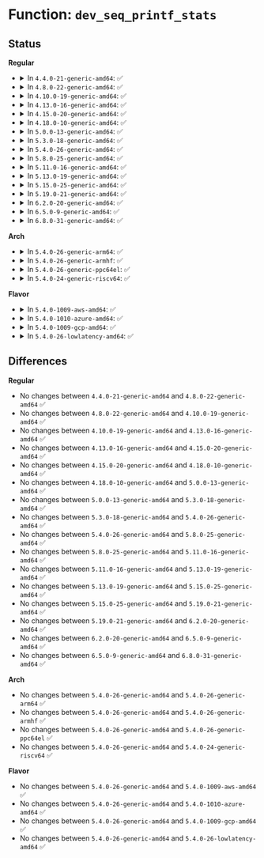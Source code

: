 # Function: <code>dev_seq_printf_stats</code>

## Status
<b>Regular</b>
<ul>
<li>
<details>
<summary>In <code>4.4.0-21-generic-amd64</code>: ✅</summary>

```c
void dev_seq_printf_stats(struct seq_file * seq, struct net_device * dev)
```

```json
{
  "name": "dev_seq_printf_stats",
  "collision_type": "Unique Static",
  "inline_type": "No",
  "funcs": [
    {
      "addr": 18446744071586413520,
      "name": "dev_seq_printf_stats",
      "external": false,
      "loc": "net/core/net-procfs.c:77",
      "file": "net/core/net-procfs.c",
      "inline": "seen, unknown",
      "caller_inline": [],
      "caller_func": [
        "net/core/net-procfs.c:dev_seq_show"
      ]
    }
  ],
  "symbols": [
    {
      "addr": 18446744071586413520,
      "name": "dev_seq_printf_stats",
      "section": ".text",
      "bind": "STB_LOCAL",
      "size": 281
    }
  ]
}
```
</details>
</li>
<li>
<details>
<summary>In <code>4.8.0-22-generic-amd64</code>: ✅</summary>

```c
void dev_seq_printf_stats(struct seq_file * seq, struct net_device * dev)
```

```json
{
  "name": "dev_seq_printf_stats",
  "collision_type": "Unique Static",
  "inline_type": "No",
  "funcs": [
    {
      "addr": 18446744071586856592,
      "name": "dev_seq_printf_stats",
      "external": false,
      "loc": "net/core/net-procfs.c:77",
      "file": "net/core/net-procfs.c",
      "inline": "seen, unknown",
      "caller_inline": [],
      "caller_func": [
        "net/core/net-procfs.c:dev_seq_show"
      ]
    }
  ],
  "symbols": [
    {
      "addr": 18446744071586856592,
      "name": "dev_seq_printf_stats",
      "section": ".text",
      "bind": "STB_LOCAL",
      "size": 281
    }
  ]
}
```
</details>
</li>
<li>
<details>
<summary>In <code>4.10.0-19-generic-amd64</code>: ✅</summary>

```c
void dev_seq_printf_stats(struct seq_file * seq, struct net_device * dev)
```

```json
{
  "name": "dev_seq_printf_stats",
  "collision_type": "Unique Static",
  "inline_type": "No",
  "funcs": [
    {
      "addr": 18446744071587047712,
      "name": "dev_seq_printf_stats",
      "external": false,
      "loc": "net/core/net-procfs.c:77",
      "file": "net/core/net-procfs.c",
      "inline": "seen, unknown",
      "caller_inline": [],
      "caller_func": [
        "net/core/net-procfs.c:dev_seq_show"
      ]
    }
  ],
  "symbols": [
    {
      "addr": 18446744071587047712,
      "name": "dev_seq_printf_stats",
      "section": ".text",
      "bind": "STB_LOCAL",
      "size": 281
    }
  ]
}
```
</details>
</li>
<li>
<details>
<summary>In <code>4.13.0-16-generic-amd64</code>: ✅</summary>

```c
void dev_seq_printf_stats(struct seq_file * seq, struct net_device * dev)
```

```json
{
  "name": "dev_seq_printf_stats",
  "collision_type": "Unique Static",
  "inline_type": "No",
  "funcs": [
    {
      "addr": 18446744071587175408,
      "name": "dev_seq_printf_stats",
      "external": false,
      "loc": "net/core/net-procfs.c:77",
      "file": "net/core/net-procfs.c",
      "inline": "seen, unknown",
      "caller_inline": [],
      "caller_func": [
        "net/core/net-procfs.c:dev_seq_show"
      ]
    }
  ],
  "symbols": [
    {
      "addr": 18446744071587175408,
      "name": "dev_seq_printf_stats",
      "section": ".text",
      "bind": "STB_LOCAL",
      "size": 211
    }
  ]
}
```
</details>
</li>
<li>
<details>
<summary>In <code>4.15.0-20-generic-amd64</code>: ✅</summary>

```c
void dev_seq_printf_stats(struct seq_file * seq, struct net_device * dev)
```

```json
{
  "name": "dev_seq_printf_stats",
  "collision_type": "Unique Static",
  "inline_type": "No",
  "funcs": [
    {
      "addr": 18446744071587680688,
      "name": "dev_seq_printf_stats",
      "external": false,
      "loc": "net/core/net-procfs.c:78",
      "file": "net/core/net-procfs.c",
      "inline": "seen, unknown",
      "caller_inline": [],
      "caller_func": [
        "net/core/net-procfs.c:dev_seq_show"
      ]
    }
  ],
  "symbols": [
    {
      "addr": 18446744071587680688,
      "name": "dev_seq_printf_stats",
      "section": ".text",
      "bind": "STB_LOCAL",
      "size": 211
    }
  ]
}
```
</details>
</li>
<li>
<details>
<summary>In <code>4.18.0-10-generic-amd64</code>: ✅</summary>

```c
void dev_seq_printf_stats(struct seq_file * seq, struct net_device * dev)
```

```json
{
  "name": "dev_seq_printf_stats",
  "collision_type": "Unique Static",
  "inline_type": "No",
  "funcs": [
    {
      "addr": 18446744071588013024,
      "name": "dev_seq_printf_stats",
      "external": false,
      "loc": "net/core/net-procfs.c:78",
      "file": "net/core/net-procfs.c",
      "inline": "seen, unknown",
      "caller_inline": [],
      "caller_func": [
        "net/core/net-procfs.c:dev_seq_show"
      ]
    }
  ],
  "symbols": [
    {
      "addr": 18446744071588013024,
      "name": "dev_seq_printf_stats",
      "section": ".text",
      "bind": "STB_LOCAL",
      "size": 211
    }
  ]
}
```
</details>
</li>
<li>
<details>
<summary>In <code>5.0.0-13-generic-amd64</code>: ✅</summary>

```c
void dev_seq_printf_stats(struct seq_file * seq, struct net_device * dev)
```

```json
{
  "name": "dev_seq_printf_stats",
  "collision_type": "Unique Static",
  "inline_type": "No",
  "funcs": [
    {
      "addr": 18446744071588173760,
      "name": "dev_seq_printf_stats",
      "external": false,
      "loc": "net/core/net-procfs.c:78",
      "file": "net/core/net-procfs.c",
      "inline": "seen, unknown",
      "caller_inline": [],
      "caller_func": [
        "net/core/net-procfs.c:dev_seq_show"
      ]
    }
  ],
  "symbols": [
    {
      "addr": 18446744071588173760,
      "name": "dev_seq_printf_stats",
      "section": ".text",
      "bind": "STB_LOCAL",
      "size": 211
    }
  ]
}
```
</details>
</li>
<li>
<details>
<summary>In <code>5.3.0-18-generic-amd64</code>: ✅</summary>

```c
void dev_seq_printf_stats(struct seq_file * seq, struct net_device * dev)
```

```json
{
  "name": "dev_seq_printf_stats",
  "collision_type": "Unique Static",
  "inline_type": "No",
  "funcs": [
    {
      "addr": 18446744071588499520,
      "name": "dev_seq_printf_stats",
      "external": false,
      "loc": "net/core/net-procfs.c:78",
      "file": "net/core/net-procfs.c",
      "inline": "seen, unknown",
      "caller_inline": [],
      "caller_func": [
        "net/core/net-procfs.c:dev_seq_show"
      ]
    }
  ],
  "symbols": [
    {
      "addr": 18446744071588499520,
      "name": "dev_seq_printf_stats",
      "section": ".text",
      "bind": "STB_LOCAL",
      "size": 216
    }
  ]
}
```
</details>
</li>
<li>
<details>
<summary>In <code>5.4.0-26-generic-amd64</code>: ✅</summary>

```c
void dev_seq_printf_stats(struct seq_file * seq, struct net_device * dev)
```

```json
{
  "name": "dev_seq_printf_stats",
  "collision_type": "Unique Static",
  "inline_type": "No",
  "funcs": [
    {
      "addr": 18446744071588707840,
      "name": "dev_seq_printf_stats",
      "external": false,
      "loc": "net/core/net-procfs.c:78",
      "file": "net/core/net-procfs.c",
      "inline": "seen, unknown",
      "caller_inline": [],
      "caller_func": [
        "net/core/net-procfs.c:dev_seq_show"
      ]
    }
  ],
  "symbols": [
    {
      "addr": 18446744071588707840,
      "name": "dev_seq_printf_stats",
      "section": ".text",
      "bind": "STB_LOCAL",
      "size": 216
    }
  ]
}
```
</details>
</li>
<li>
<details>
<summary>In <code>5.8.0-25-generic-amd64</code>: ✅</summary>

```c
void dev_seq_printf_stats(struct seq_file * seq, struct net_device * dev)
```

```json
{
  "name": "dev_seq_printf_stats",
  "collision_type": "Unique Static",
  "inline_type": "No",
  "funcs": [
    {
      "addr": 18446744071589574256,
      "name": "dev_seq_printf_stats",
      "external": false,
      "loc": "net/core/net-procfs.c:78",
      "file": "net/core/net-procfs.c",
      "inline": "seen, unknown",
      "caller_inline": [],
      "caller_func": [
        "net/core/net-procfs.c:dev_seq_show"
      ]
    }
  ],
  "symbols": [
    {
      "addr": 18446744071589574256,
      "name": "dev_seq_printf_stats",
      "section": ".text",
      "bind": "STB_LOCAL",
      "size": 213
    }
  ]
}
```
</details>
</li>
<li>
<details>
<summary>In <code>5.11.0-16-generic-amd64</code>: ✅</summary>

```c
void dev_seq_printf_stats(struct seq_file * seq, struct net_device * dev)
```

```json
{
  "name": "dev_seq_printf_stats",
  "collision_type": "Unique Static",
  "inline_type": "No",
  "funcs": [
    {
      "addr": 18446744071589584224,
      "name": "dev_seq_printf_stats",
      "external": false,
      "loc": "net/core/net-procfs.c:78",
      "file": "net/core/net-procfs.c",
      "inline": "seen, unknown",
      "caller_inline": [],
      "caller_func": [
        "net/core/net-procfs.c:dev_seq_show"
      ]
    }
  ],
  "symbols": [
    {
      "addr": 18446744071589584224,
      "name": "dev_seq_printf_stats",
      "section": ".text",
      "bind": "STB_LOCAL",
      "size": 213
    }
  ]
}
```
</details>
</li>
<li>
<details>
<summary>In <code>5.13.0-19-generic-amd64</code>: ✅</summary>

```c
void dev_seq_printf_stats(struct seq_file * seq, struct net_device * dev)
```

```json
{
  "name": "dev_seq_printf_stats",
  "collision_type": "Unique Static",
  "inline_type": "No",
  "funcs": [
    {
      "addr": 18446744071589482032,
      "name": "dev_seq_printf_stats",
      "external": false,
      "loc": "net/core/net-procfs.c:75",
      "file": "net/core/net-procfs.c",
      "inline": "seen, unknown",
      "caller_inline": [],
      "caller_func": [
        "net/core/net-procfs.c:dev_seq_show"
      ]
    }
  ],
  "symbols": [
    {
      "addr": 18446744071589482032,
      "name": "dev_seq_printf_stats",
      "section": ".text",
      "bind": "STB_LOCAL",
      "size": 213
    }
  ]
}
```
</details>
</li>
<li>
<details>
<summary>In <code>5.15.0-25-generic-amd64</code>: ✅</summary>

```c
void dev_seq_printf_stats(struct seq_file * seq, struct net_device * dev)
```

```json
{
  "name": "dev_seq_printf_stats",
  "collision_type": "Unique Static",
  "inline_type": "No",
  "funcs": [
    {
      "addr": 18446744071590221984,
      "name": "dev_seq_printf_stats",
      "external": false,
      "loc": "net/core/net-procfs.c:75",
      "file": "net/core/net-procfs.c",
      "inline": "seen, unknown",
      "caller_inline": [],
      "caller_func": [
        "net/core/net-procfs.c:dev_seq_show"
      ]
    }
  ],
  "symbols": [
    {
      "addr": 18446744071590221984,
      "name": "dev_seq_printf_stats",
      "section": ".text",
      "bind": "STB_LOCAL",
      "size": 213
    }
  ]
}
```
</details>
</li>
<li>
<details>
<summary>In <code>5.19.0-21-generic-amd64</code>: ✅</summary>

```c
void dev_seq_printf_stats(struct seq_file * seq, struct net_device * dev)
```

```json
{
  "name": "dev_seq_printf_stats",
  "collision_type": "Unique Static",
  "inline_type": "No",
  "funcs": [
    {
      "addr": 18446744071591799728,
      "name": "dev_seq_printf_stats",
      "external": false,
      "loc": "net/core/net-procfs.c:77",
      "file": "net/core/net-procfs.c",
      "inline": "seen, unknown",
      "caller_inline": [],
      "caller_func": [
        "net/core/net-procfs.c:dev_seq_show"
      ]
    }
  ],
  "symbols": [
    {
      "addr": 18446744071591799728,
      "name": "dev_seq_printf_stats",
      "section": ".text",
      "bind": "STB_LOCAL",
      "size": 242
    }
  ]
}
```
</details>
</li>
<li>
<details>
<summary>In <code>6.2.0-20-generic-amd64</code>: ✅</summary>

```c
void dev_seq_printf_stats(struct seq_file * seq, struct net_device * dev)
```

```json
{
  "name": "dev_seq_printf_stats",
  "collision_type": "Unique Static",
  "inline_type": "No",
  "funcs": [
    {
      "addr": 18446744071593594272,
      "name": "dev_seq_printf_stats",
      "external": false,
      "loc": "net/core/net-procfs.c:77",
      "file": "net/core/net-procfs.c",
      "inline": "seen, unknown",
      "caller_inline": [],
      "caller_func": [
        "net/core/net-procfs.c:dev_seq_show"
      ]
    }
  ],
  "symbols": [
    {
      "addr": 18446744071593594272,
      "name": "dev_seq_printf_stats",
      "section": ".text",
      "bind": "STB_LOCAL",
      "size": 242
    }
  ]
}
```
</details>
</li>
<li>
<details>
<summary>In <code>6.5.0-9-generic-amd64</code>: ✅</summary>

```c
void dev_seq_printf_stats(struct seq_file * seq, struct net_device * dev)
```

```json
{
  "name": "dev_seq_printf_stats",
  "collision_type": "Unique Static",
  "inline_type": "No",
  "funcs": [
    {
      "addr": 18446744071594067632,
      "name": "dev_seq_printf_stats",
      "external": false,
      "loc": "net/core/net-procfs.c:77",
      "file": "net/core/net-procfs.c",
      "inline": "seen, unknown",
      "caller_inline": [],
      "caller_func": [
        "net/core/net-procfs.c:dev_seq_show"
      ]
    }
  ],
  "symbols": [
    {
      "addr": 18446744071594067632,
      "name": "dev_seq_printf_stats",
      "section": ".text",
      "bind": "STB_LOCAL",
      "size": 242
    }
  ]
}
```
</details>
</li>
<li>
<details>
<summary>In <code>6.8.0-31-generic-amd64</code>: ✅</summary>

```c
void dev_seq_printf_stats(struct seq_file * seq, struct net_device * dev)
```

```json
{
  "name": "dev_seq_printf_stats",
  "collision_type": "Unique Static",
  "inline_type": "No",
  "funcs": [
    {
      "addr": 18446744071594862176,
      "name": "dev_seq_printf_stats",
      "external": false,
      "loc": "net/core/net-procfs.c:77",
      "file": "net/core/net-procfs.c",
      "inline": "seen, unknown",
      "caller_inline": [],
      "caller_func": [
        "net/core/net-procfs.c:dev_seq_show"
      ]
    }
  ],
  "symbols": [
    {
      "addr": 18446744071594862176,
      "name": "dev_seq_printf_stats",
      "section": ".text",
      "bind": "STB_LOCAL",
      "size": 249
    }
  ]
}
```
</details>
</li>
</ul>
<b>Arch</b>
<ul>
<li>
<details>
<summary>In <code>5.4.0-26-generic-arm64</code>: ✅</summary>

```c
void dev_seq_printf_stats(struct seq_file * seq, struct net_device * dev)
```

```json
{
  "name": "dev_seq_printf_stats",
  "collision_type": "Unique Static",
  "inline_type": "No",
  "funcs": [
    {
      "addr": 18446603336502270896,
      "name": "dev_seq_printf_stats",
      "external": false,
      "loc": "net/core/net-procfs.c:78",
      "file": "net/core/net-procfs.c",
      "inline": "seen, unknown",
      "caller_inline": [],
      "caller_func": [
        "net/core/net-procfs.c:dev_seq_show"
      ]
    }
  ],
  "symbols": [
    {
      "addr": 18446603336502270896,
      "name": "dev_seq_printf_stats",
      "section": ".text",
      "bind": "STB_LOCAL",
      "size": 276
    }
  ]
}
```
</details>
</li>
<li>
<details>
<summary>In <code>5.4.0-26-generic-armhf</code>: ✅</summary>

```c
void dev_seq_printf_stats(struct seq_file * seq, struct net_device * dev)
```

```json
{
  "name": "dev_seq_printf_stats",
  "collision_type": "Unique Static",
  "inline_type": "No",
  "funcs": [
    {
      "addr": 3235011792,
      "name": "dev_seq_printf_stats",
      "external": false,
      "loc": "net/core/net-procfs.c:78",
      "file": "net/core/net-procfs.c",
      "inline": "seen, unknown",
      "caller_inline": [],
      "caller_func": [
        "net/core/net-procfs.c:dev_seq_show"
      ]
    }
  ],
  "symbols": [
    {
      "addr": 3235011792,
      "name": "dev_seq_printf_stats",
      "section": ".text",
      "bind": "STB_LOCAL",
      "size": 388
    }
  ]
}
```
</details>
</li>
<li>
<details>
<summary>In <code>5.4.0-26-generic-ppc64el</code>: ✅</summary>

```c
void dev_seq_printf_stats(struct seq_file * seq, struct net_device * dev)
```

```json
{
  "name": "dev_seq_printf_stats",
  "collision_type": "Unique Static",
  "inline_type": "No",
  "funcs": [
    {
      "addr": 13835058055295767376,
      "name": "dev_seq_printf_stats",
      "external": false,
      "loc": "net/core/net-procfs.c:78",
      "file": "net/core/net-procfs.c",
      "inline": "seen, unknown",
      "caller_inline": [],
      "caller_func": [
        "net/core/net-procfs.c:dev_seq_show"
      ]
    }
  ],
  "symbols": [
    {
      "addr": 13835058055295767376,
      "name": "dev_seq_printf_stats",
      "section": ".text",
      "bind": "STB_LOCAL",
      "size": 320
    }
  ]
}
```
</details>
</li>
<li>
<details>
<summary>In <code>5.4.0-24-generic-riscv64</code>: ✅</summary>

```c
void dev_seq_printf_stats(struct seq_file * seq, struct net_device * dev)
```

```json
{
  "name": "dev_seq_printf_stats",
  "collision_type": "Unique Static",
  "inline_type": "No",
  "funcs": [
    {
      "addr": 18446743936278505378,
      "name": "dev_seq_printf_stats",
      "external": false,
      "loc": "net/core/net-procfs.c:78",
      "file": "net/core/net-procfs.c",
      "inline": "seen, unknown",
      "caller_inline": [],
      "caller_func": [
        "net/core/net-procfs.c:dev_seq_show"
      ]
    }
  ],
  "symbols": [
    {
      "addr": 18446743936278505378,
      "name": "dev_seq_printf_stats",
      "section": ".text",
      "bind": "STB_LOCAL",
      "size": 192
    }
  ]
}
```
</details>
</li>
</ul>
<b>Flavor</b>
<ul>
<li>
<details>
<summary>In <code>5.4.0-1009-aws-amd64</code>: ✅</summary>

```c
void dev_seq_printf_stats(struct seq_file * seq, struct net_device * dev)
```

```json
{
  "name": "dev_seq_printf_stats",
  "collision_type": "Unique Static",
  "inline_type": "No",
  "funcs": [
    {
      "addr": 18446744071588314576,
      "name": "dev_seq_printf_stats",
      "external": false,
      "loc": "net/core/net-procfs.c:78",
      "file": "net/core/net-procfs.c",
      "inline": "seen, unknown",
      "caller_inline": [],
      "caller_func": [
        "net/core/net-procfs.c:dev_seq_show"
      ]
    }
  ],
  "symbols": [
    {
      "addr": 18446744071588314576,
      "name": "dev_seq_printf_stats",
      "section": ".text",
      "bind": "STB_LOCAL",
      "size": 216
    }
  ]
}
```
</details>
</li>
<li>
<details>
<summary>In <code>5.4.0-1010-azure-amd64</code>: ✅</summary>

```c
void dev_seq_printf_stats(struct seq_file * seq, struct net_device * dev)
```

```json
{
  "name": "dev_seq_printf_stats",
  "collision_type": "Unique Static",
  "inline_type": "No",
  "funcs": [
    {
      "addr": 18446744071588027360,
      "name": "dev_seq_printf_stats",
      "external": false,
      "loc": "net/core/net-procfs.c:78",
      "file": "net/core/net-procfs.c",
      "inline": "seen, unknown",
      "caller_inline": [],
      "caller_func": [
        "net/core/net-procfs.c:dev_seq_show"
      ]
    }
  ],
  "symbols": [
    {
      "addr": 18446744071588027360,
      "name": "dev_seq_printf_stats",
      "section": ".text",
      "bind": "STB_LOCAL",
      "size": 216
    }
  ]
}
```
</details>
</li>
<li>
<details>
<summary>In <code>5.4.0-1009-gcp-amd64</code>: ✅</summary>

```c
void dev_seq_printf_stats(struct seq_file * seq, struct net_device * dev)
```

```json
{
  "name": "dev_seq_printf_stats",
  "collision_type": "Unique Static",
  "inline_type": "No",
  "funcs": [
    {
      "addr": 18446744071588646400,
      "name": "dev_seq_printf_stats",
      "external": false,
      "loc": "net/core/net-procfs.c:78",
      "file": "net/core/net-procfs.c",
      "inline": "seen, unknown",
      "caller_inline": [],
      "caller_func": [
        "net/core/net-procfs.c:dev_seq_show"
      ]
    }
  ],
  "symbols": [
    {
      "addr": 18446744071588646400,
      "name": "dev_seq_printf_stats",
      "section": ".text",
      "bind": "STB_LOCAL",
      "size": 216
    }
  ]
}
```
</details>
</li>
<li>
<details>
<summary>In <code>5.4.0-26-lowlatency-amd64</code>: ✅</summary>

```c
void dev_seq_printf_stats(struct seq_file * seq, struct net_device * dev)
```

```json
{
  "name": "dev_seq_printf_stats",
  "collision_type": "Unique Static",
  "inline_type": "No",
  "funcs": [
    {
      "addr": 18446744071588786016,
      "name": "dev_seq_printf_stats",
      "external": false,
      "loc": "net/core/net-procfs.c:78",
      "file": "net/core/net-procfs.c",
      "inline": "seen, unknown",
      "caller_inline": [],
      "caller_func": [
        "net/core/net-procfs.c:dev_seq_show"
      ]
    }
  ],
  "symbols": [
    {
      "addr": 18446744071588786016,
      "name": "dev_seq_printf_stats",
      "section": ".text",
      "bind": "STB_LOCAL",
      "size": 216
    }
  ]
}
```
</details>
</li>
</ul>

## Differences
<b>Regular</b>
<ul>
<li>
No changes between <code>4.4.0-21-generic-amd64</code> and <code>4.8.0-22-generic-amd64</code> ✅
</li>
<li>
No changes between <code>4.8.0-22-generic-amd64</code> and <code>4.10.0-19-generic-amd64</code> ✅
</li>
<li>
No changes between <code>4.10.0-19-generic-amd64</code> and <code>4.13.0-16-generic-amd64</code> ✅
</li>
<li>
No changes between <code>4.13.0-16-generic-amd64</code> and <code>4.15.0-20-generic-amd64</code> ✅
</li>
<li>
No changes between <code>4.15.0-20-generic-amd64</code> and <code>4.18.0-10-generic-amd64</code> ✅
</li>
<li>
No changes between <code>4.18.0-10-generic-amd64</code> and <code>5.0.0-13-generic-amd64</code> ✅
</li>
<li>
No changes between <code>5.0.0-13-generic-amd64</code> and <code>5.3.0-18-generic-amd64</code> ✅
</li>
<li>
No changes between <code>5.3.0-18-generic-amd64</code> and <code>5.4.0-26-generic-amd64</code> ✅
</li>
<li>
No changes between <code>5.4.0-26-generic-amd64</code> and <code>5.8.0-25-generic-amd64</code> ✅
</li>
<li>
No changes between <code>5.8.0-25-generic-amd64</code> and <code>5.11.0-16-generic-amd64</code> ✅
</li>
<li>
No changes between <code>5.11.0-16-generic-amd64</code> and <code>5.13.0-19-generic-amd64</code> ✅
</li>
<li>
No changes between <code>5.13.0-19-generic-amd64</code> and <code>5.15.0-25-generic-amd64</code> ✅
</li>
<li>
No changes between <code>5.15.0-25-generic-amd64</code> and <code>5.19.0-21-generic-amd64</code> ✅
</li>
<li>
No changes between <code>5.19.0-21-generic-amd64</code> and <code>6.2.0-20-generic-amd64</code> ✅
</li>
<li>
No changes between <code>6.2.0-20-generic-amd64</code> and <code>6.5.0-9-generic-amd64</code> ✅
</li>
<li>
No changes between <code>6.5.0-9-generic-amd64</code> and <code>6.8.0-31-generic-amd64</code> ✅
</li>
</ul>
<b>Arch</b>
<ul>
<li>
No changes between <code>5.4.0-26-generic-amd64</code> and <code>5.4.0-26-generic-arm64</code> ✅
</li>
<li>
No changes between <code>5.4.0-26-generic-amd64</code> and <code>5.4.0-26-generic-armhf</code> ✅
</li>
<li>
No changes between <code>5.4.0-26-generic-amd64</code> and <code>5.4.0-26-generic-ppc64el</code> ✅
</li>
<li>
No changes between <code>5.4.0-26-generic-amd64</code> and <code>5.4.0-24-generic-riscv64</code> ✅
</li>
</ul>
<b>Flavor</b>
<ul>
<li>
No changes between <code>5.4.0-26-generic-amd64</code> and <code>5.4.0-1009-aws-amd64</code> ✅
</li>
<li>
No changes between <code>5.4.0-26-generic-amd64</code> and <code>5.4.0-1010-azure-amd64</code> ✅
</li>
<li>
No changes between <code>5.4.0-26-generic-amd64</code> and <code>5.4.0-1009-gcp-amd64</code> ✅
</li>
<li>
No changes between <code>5.4.0-26-generic-amd64</code> and <code>5.4.0-26-lowlatency-amd64</code> ✅
</li>
</ul>
